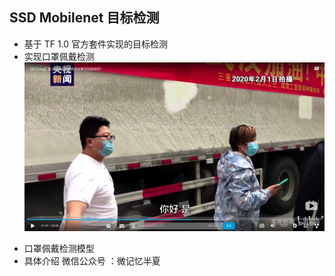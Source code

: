 ## SSD Mobilenet 目标检测
+ 基于 TF 1.0 官方套件实现的目标检测 
+ 实现口罩佩戴检测 
![avatar](./test_images/0000.jpg)
* 口罩佩戴检测模型
* 具体介绍 微信公众号 ：微记忆半夏
